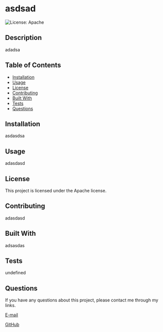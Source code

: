 # asdsad
  ![License: Apache](https://img.shields.io/badge/License-Apache-red.svg)
  
  ## Description 
adadsa

## Table of Contents
* [Installation](#installation)
* [Usage](#usage)
* [License](#license)
* [Contributing](#contributing)
* [Built With](#built-with)
* [Tests](#tests)
* [Questions](#questions)

## Installation
asdasdsa

## Usage
adasdasd

## License

This project is licensed under the Apache license.

## Contributing
adasdasd 

## Built With
adsasdas

## Tests 
undefined

## Questions
If you have any questions about this project, please contact me through my links.

[E-mail](adasdas)

[GitHub](asdasdasd)

